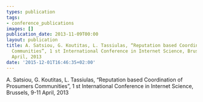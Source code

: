 ```yaml
---
types: publication
tags:
- conference_publications
images: []
publication_date: 2013-11-09T00:00
layout: publication
title: A. Satsiou, G. Koutitas, L. Tassiulas, “Reputation based Coordination of Prosumers
  Communities”, 1 st International Conference in Internet Science, Brussels, 9-11
  April, 2013
date: '2015-12-01T16:46:35+02:00'
---
```

<p>A. Satsiou, G. Koutitas, L. Tassiulas, “Reputation based Coordination of Prosumers Communities”, 1 st International Conference in Internet Science, Brussels, 9-11 April, 2013</p>

